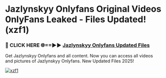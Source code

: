 # Jazlynskyy Onlyfans Original Videos 0nlyFans Leaked - Files Updated! (xzf1)

<h3>🔴 CLICK HERE 🌐==►► <a href="https://tinyurl.com/ehrbuxhb" rel="nofollow">Jazlynskyy Onlyfans Updated Files</a></h3>

Get Jazlynskyy Onlyfans and all content. Now you can access all videos and pictures of Jazlynskyy Onlyfans. New Updated Files 2025!

[![xzf1](https://i.imgur.com/lVYEuWS.gif)](https://tinyurl.com/ehrbuxhb)
